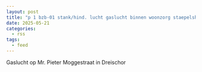 ```yaml
---
layout: post
title: "p 1 bzb-01 stank/hind. lucht gaslucht binnen woonzorg staepelshof mr. pieter moggestraat dreischor 192830"
date: 2025-05-21
categories: 
  - rss
tags: 
  - feed
---
```


Gaslucht op Mr. Pieter Moggestraat in Dreischor
